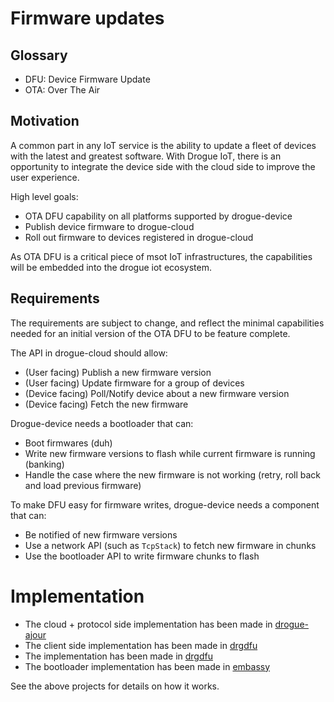 # Firmware updates

## Glossary

* DFU: Device Firmware Update
* OTA: Over The Air

## Motivation

A common part in any IoT service is the ability to update a fleet of devices with the latest and greatest software. With Drogue IoT, there is an opportunity
to integrate the device side with the cloud side to improve the user experience.

High level goals:

* OTA DFU capability on all platforms supported by drogue-device
* Publish device firmware to drogue-cloud
* Roll out firmware to devices registered in drogue-cloud

As OTA DFU is a critical piece of msot IoT infrastructures, the capabilities will be embedded into the drogue iot ecosystem.

## Requirements

The requirements are subject to change, and reflect the minimal capabilities needed for an initial version of the OTA DFU to be feature complete.

The API in drogue-cloud should allow:

* (User facing) Publish a new firmware version
* (User facing) Update firmware for a group of devices
* (Device facing) Poll/Notify device about a new firmware version
* (Device facing) Fetch the new firmware

Drogue-device needs a bootloader that can:

* Boot firmwares (duh)
* Write new firmware versions to flash while current firmware is running (banking)
* Handle the case where the new firmware is not working (retry, roll back and load previous firmware)

To make DFU easy for firmware writes, drogue-device needs a component that can:

* Be notified of new firmware versions
* Use a network API (such as `TcpStack`) to fetch new firmware in chunks
* Use the bootloader API to write firmware chunks to flash

# Implementation 

* The cloud + protocol side implementation has been made in [drogue-ajour](https://github.com/drogue-iot/drogue-ajour)
* The client side implementation has been made in [drgdfu](https://github.com/drogue-iot/drgdfu)
* The implementation has been made in [drgdfu](https://github.com/drogue-iot/drgdfu)
* The bootloader implementation has been made in [embassy](https://github.com/embassy-rs/embassy/tree/master/embassy-boot)

See the above projects for details on how it works.
